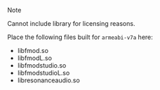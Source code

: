 > [!NOTE]
> Cannot include library for licensing reasons.  

Place the following files built for `armeabi-v7a` here:
  * libfmod.so
  * libfmodL.so
  * libfmodstudio.so
  * libfmodstudioL.so
  * libresonanceaudio.so
